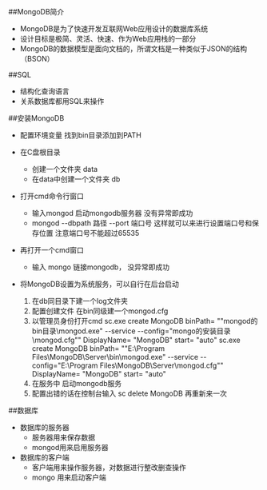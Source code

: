 ##MongoDB简介
- MongoDB是为了快速开发互联网Web应用设计的数据库系统
- 设计目标是极简、灵活、快速、作为Web应用栈的一部分
- MongoDB的数据模型是面向文档的，所谓文档是一种类似于JSON的结构（BSON）

##SQL
- 结构化查询语言
- 关系数据库都用SQL来操作

##安装MongoDB
- 配置环境变量
    找到bin目录添加到PATH
- 在C盘根目录
  + 创建一个文件夹 data
  + 在data中创建一个文件夹 db
- 打开cmd命令行窗口
    + 输入mongod 启动mongodb服务器 没有异常即成功
    + mongod --dbpath 路径 --port 端口号      这样就可以来进行设置端口号和保存位置
    注意端口号不能超过65535
- 再打开一个cmd窗口
    + 输入 mongo 链接mongodb， 没异常即成功

- 将MongoDB设置为系统服务，可以自行在后台启动
    1. 在db同目录下建一个log文件夹
    2. 配置创建文件
        在bin同级建一个mongod.cfg
    3. 以管理员身份打开cmd
        sc.exe create MongoDB binPath= "\"mongod的bin目录\mongod.exe\" --service  --config=\"mongo的安装目录\mongod.cfg\"" DisplayName= "MongoDB" start= "auto"
        sc.exe create MongoDB binPath= "\"E:\Program Files\MongoDB\Server\bin\mongod.exe\" --service --config=\"E:\Program Files\MongoDB\Server\mongod.cfg\"" DisplayName= "MongoDB" start= "auto"
    4. 在服务中 启动mongodb服务
    5. 配置出错的话在控制台输入 sc delete MongoDB 再重新来一次


##数据库
- 数据库的服务器
    + 服务器用来保存数据
    + mongod用来启用服务器
- 数据库的客户端
    + 客户端用来操作服务器，对数据进行整改删查操作
    + mongo 用来启动客户端


